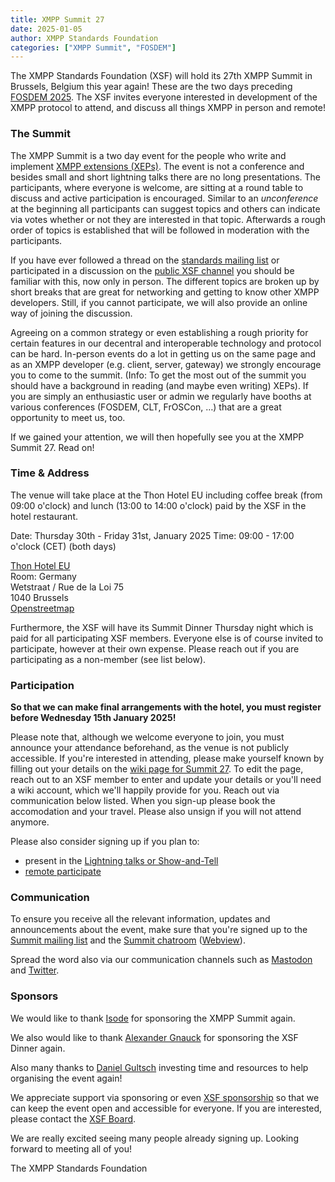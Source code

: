 ```yaml
---
title: XMPP Summit 27
date: 2025-01-05
author: XMPP Standards Foundation
categories: ["XMPP Summit", "FOSDEM"]
---
```


The XMPP Standards Foundation (XSF) will hold its 27th XMPP Summit in Brussels, Belgium this year again!
These are the two days preceding [FOSDEM 2025](https://fosdem.org/2025/).
The XSF invites everyone interested in development of the XMPP protocol to attend, and discuss all things XMPP in person and remote!

### The Summit

The XMPP Summit is a two day event for the people who write and implement [XMPP extensions (XEPs)](https://xmpp.org/extensions/).
The event is not a conference and besides small and short lightning talks there are no long presentations.
The participants, where everyone is welcome, are sitting at a round table to discuss and active participation is encouraged.
Similar to an _unconference_ at the beginning all participants can suggest topics and others can indicate via votes whether or not they are interested in that topic. 
Afterwards a rough order of topics is established that will be followed in moderation with the participants.

If you have ever followed a thread on the [standards mailing list](https://xmpp.org/community/mailing-lists/) or participated in a discussion on the [public XSF channel](https://xmpp.org/community/chat/) you should be familiar with this, now only in person.
The different topics are broken up by short breaks that are great for networking and getting to know other XMPP developers.
Still, if you cannot participate, we will also provide an online way of joining the discussion.

Agreeing on a common strategy or even establishing a rough priority for certain features in our decentral and interoperable technology and protocol can be hard.
In-person events do a lot in getting us on the same page and as an XMPP developer (e.g. client, server, gateway) we strongly encourage you to come to the summit.
(Info: To get the most out of the summit you should have a background in reading (and maybe even writing) XEPs). If you are simply an enthusiastic user or admin we regularly have booths at various conferences (FOSDEM, CLT, FrOSCon, …) that are a great opportunity to meet us, too.

If we gained your attention, we will then hopefully see you at the XMPP Summit 27. Read on!

### Time & Address

The venue will take place at the Thon Hotel EU including coffee break (from 09:00 o'clock) and lunch (13:00 to 14:00 o'clock) paid by the XSF in the hotel restaurant.

Date: Thursday 30th - Friday 31st, January 2025
Time: 09:00 - 17:00 o'clock (CET) (both days)

[Thon Hotel EU](https://www.thonhotels.com/de/hotels/belgien/brussel/thon-hotel-eu/)  
Room: Germany  
Wetstraat / Rue de la Loi 75  
1040 Brussels  
[Openstreetmap](https://osm.org/go/0EoS9cWe0?layers=N&m=)

Furthermore, the XSF will have its Summit Dinner Thursday night which is paid for all participating XSF members.
Everyone else is of course invited to participate, however at their own expense.
Please reach out if you are participating as a non-member (see list below).

### Participation

**So that we can make final arrangements with the hotel, you must register before Wednesday 15th January 2025!**

Please note that, although we welcome everyone to join, you must announce your attendance beforehand, as the venue is not publicly accessible.
If you're interested in attending, please make yourself known by filling out your details on the [wiki page for Summit 27](https://wiki.xmpp.org/web/Conferences/Summit_27).
To edit the page, reach out to an XSF member to enter and update your details or you'll need a wiki account, which we'll happily provide for you.
Reach out via communication below listed.
When you sign-up please book the accomodation and your travel.
Please also unsign if you will not attend anymore.

Please also consider signing up if you plan to:

- present in the [Lightning talks or Show-and-Tell](https://wiki.xmpp.org/web/Conferences/Summit_27#Show-and-tell)
- [remote participate](https://wiki.xmpp.org/web/Conferences/Summit_27#Remote_Participation)

### Communication

To ensure you receive all the relevant information, updates and announcements about the event, make sure that you're signed up to the [Summit mailing list](https://mail.jabber.org/mailman/listinfo/summit) and the [Summit chatroom](xmpp:summit@muc.xmpp.org?join) ([Webview](/chat#converse/room?jid=xsf@muc.xmpp.org)).

Spread the word also via our communication channels such as [Mastodon](https://fosstodon.org/@xmpp) and [Twitter](https://twitter.com/xmpp).

### Sponsors

We would like to thank [Isode](https://www.isode.com/) for sponsoring the XMPP Summit again.

We also would like to thank [Alexander Gnauck](https://xmppdotnet.org/) for sponsoring the XSF Dinner again.

Also many thanks to [Daniel Gultsch](https://gultsch.de/) investing time and resources to help organising the event again!

We appreciate support via sponsoring or even [XSF sponsorship](https://xmpp.org/community/sponsorship/) so that we can keep the event open and accessible for everyone. If you are interested, please contact the [XSF Board](https://xmpp.org/contact/).
  
We are really excited seeing many people already signing up. Looking forward to meeting all of you!
  
The XMPP Standards Foundation
